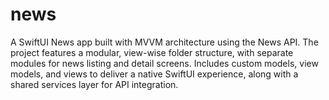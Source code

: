 # news
A SwiftUI News app built with MVVM architecture using the News API. The project features a modular, view-wise folder structure, with separate modules for news listing and detail screens. Includes custom models, view models, and views to deliver a native SwiftUI experience, along with a shared services layer for API integration.
